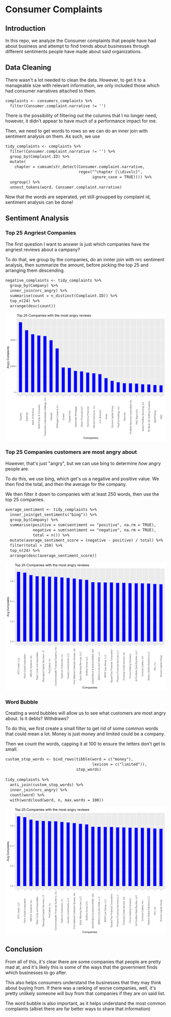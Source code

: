 # Consumer Complaints

## Introduction

In this repo, we analyze the Consumer complaints that people have had about business and attempt to find trends about businesses through different sentiments people have made about said organizations. 

## Data Cleaning

There wasn't a lot needed to clean the data. However, to get it to a manageable size with relevant information, we only included those which had consumer narratives attached to them.

```
complaints <- consumers_complaints %>%
  filter(Consumer.complaint.narrative != '')
```

There is the possibility of filtering out the columns that I no longer need, however, it didn't appear to have much of a performance impact for me. 

Then, we need to get words to rows so we can do an inner join with sentiment analysis on them. As such, we use 

```
tidy_complaints <- complaints %>%
  filter(Consumer.complaint.narrative != '') %>%
  group_by(Complaint.ID) %>%
  mutate(
    chapter = cumsum(str_detect(Consumer.complaint.narrative, 
                                regex("^chapter [\\divxlc]", 
                                      ignore_case = TRUE)))) %>%
  ungroup() %>%
  unnest_tokens(word, Consumer.complaint.narrative) 
```

Now that the words are seperated, yet still groupped by complaint id, sentiment analysis can be done!

## Sentiment Analysis

### Top 25 Angriest Companies

The first question I want to answer is just which companies have the angriest reviews about a campany?

To do that, we group by the companies, do an innter join with nrc sentiment analysis, then summarize the amount, before picking the top 25 and arranging them descending. 

```
negative_complaints <- tidy_complaints %>%
  group_by(Company) %>%
  inner_join(nrc_angry) %>%
  summarise(count = n_distinct(Complaint.ID)) %>%
  top_n(24) %>%
  arrange(desc(count))
```

<img src="images/TopAngristCompanies.png" height = 400, width = 800>

### Top 25 Companies customers are most angry about

However, that's just "angry", but we can use bing to determine *how* angry people are.

To do this, we use bing, which get's us a negative and positive value. We then find the total, and then the average for the company.

We then filter it down to companies with at least 250 words, then use the top 25 companies.  

```
average_sentiment <- tidy_complaints %>%
  inner_join(get_sentiments("bing")) %>%
  group_by(Company) %>%
  summarise(positive = sum(sentiment == "positive", na.rm = TRUE),
            negative = sum(sentiment == "negative", na.rm = TRUE),
            total = n()) %>%
  mutate(average_sentiment_score = (negative - positive) / total) %>%
  filter(total > 250) %>%
  top_n(24) %>%
  arrange(desc(average_sentiment_score))
```

<img src="images/HowAngryCompanies.png" height = 400, width = 800>

### Word Bubble

Creating a word bubbles will allow us to see what customers are most angry about. Is it debts? Withdraws?

To do this, we first create a small filter to get rid of some common words that could mean a lot. Money is just money and limited could be a company.

Then we count the words, capping it at 100 to ensure the letters don't get to small. 

```
custom_stop_words <- bind_rows(tibble(word = c("money"),  
                                      lexicon = c("limited")), 
                               stop_words)

tidy_complaints %>%
  anti_join(custom_stop_words) %>%
  inner_join(nrc_angry) %>%
  count(word) %>%
  with(wordcloud(word, n, max.words = 100))
```

<img src="images/HowAngryCompanies.png" height = 400, width = 800>

## Conclusion

From all of this, it's clear there are some companies that people are pretty mad at, and it's likely this is some of the ways that the government finds which businesses to go after. 

This also helps consumers understand the businesses that they may think about buying from. If there was a ranking of worse companies, well, it's pretty unlikely someone will buy from that companies if they are on said list. 

The word bubble is also important, as it helps understand the most common complaints (albiet there are far better ways to share that information)


